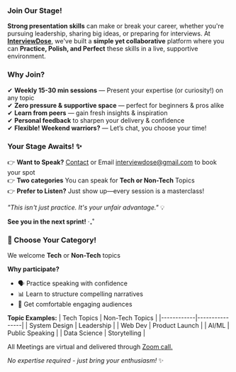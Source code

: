 ### Join Our Stage!

**Strong presentation skills** can make or break your career, whether you're pursuing leadership, sharing big ideas, or preparing for interviews. At **[InterviewDose](https://youtu.be/9yzg_I2qhu4)**, we've built a **simple yet collaborative** platform where you can **Practice, Polish, and Perfect** these skills in a live, supportive environment.

### Why Join?

✔ **Weekly 15-30 min sessions** — Present your expertise (or curiosity!) on any topic  
✔ **Zero pressure & supportive space** — perfect for beginners & pros alike  
✔ **Learn from peers** — gain fresh insights & inspiration  
✔ **Personal feedback** to sharpen your delivery & confidence  
✔ **Flexible! Weekend warriors?** — Let’s chat, you choose your time!

### Your Stage Awaits! ✨ 

👉 **Want to Speak?** [Contact](https://discord.gg/EAGsQxdCTY) or Email [interviewdose@gmail.com](mailto:interviewdose@gmail.com) to book your spot    
👉 **Two categories** You can speak for **Tech or Non-Tech** Topics  
👉 **Prefer to Listen?** Just show up—every session is a masterclass!  

*"This isn't just practice. It's your unfair advantage."* 💡 

**See you in the next sprint!** ‧₊˚ 

### 🎤 Choose Your Category!

We welcome **Tech** or **Non-Tech** topics

**Why participate?**
- 🗣️ Practice speaking with confidence
- 📊 Learn to structure compelling narratives
- 👥 Get comfortable engaging audiences

**Topic Examples:**
| Tech Topics | Non-Tech Topics |
|------------|----------------|
| System Design | Leadership |
| Web Dev | Product Launch |
| AI/ML  | Public Speaking |
| Data Science | Storytelling |

All Meetings are virtual and delivered through [Zoom call.](/events/next)  

*No expertise required - just bring your enthusiasm!* ✨  
